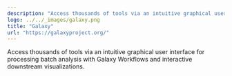 ```yaml
---
description: "Access thousands of tools via an intuitive graphical user interface for processing batch analysis with Galaxy Workflows and interactive downstream visualizations."
logo: ../../_images/galaxy.png
title: "Galaxy"
url: "https://galaxyproject.org/"
---
```


Access thousands of tools via an intuitive graphical user interface for processing batch analysis with Galaxy Workflows and interactive downstream visualizations.
